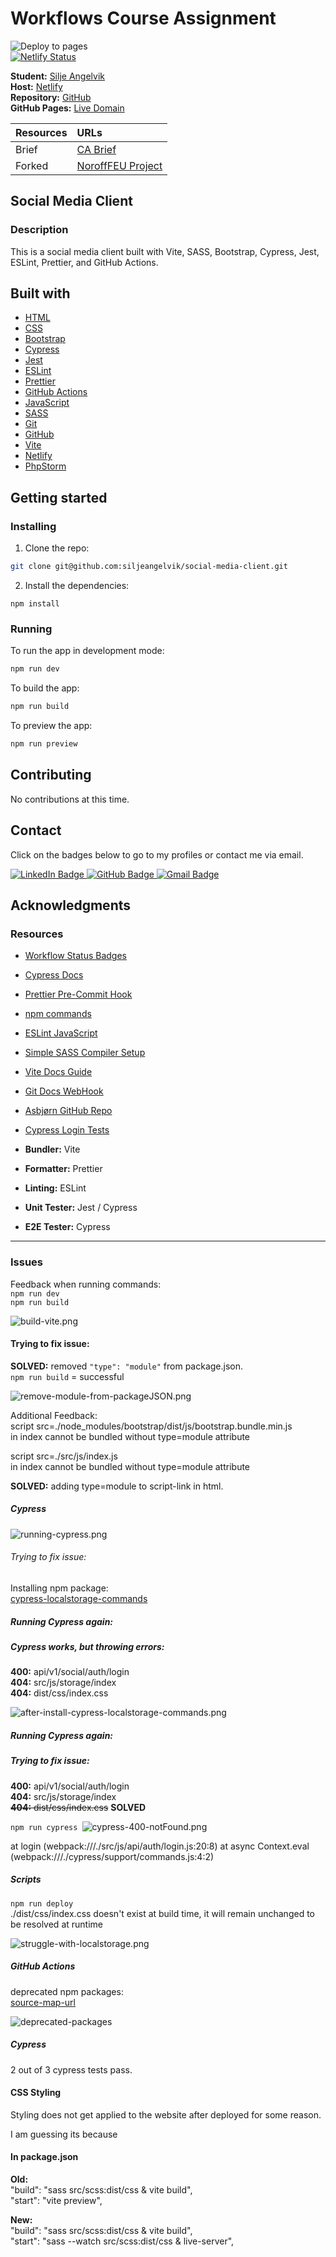 # Workflows Course Assignment

![Deploy to pages](https://github.com/siljeangelvik/social-media-client-angelvik/actions/workflows/pages.yml/badge.svg)  
[![Netlify Status](https://api.netlify.com/api/v1/badges/8351bb72-cb2f-4acd-9641-31a9d3ca7da8/deploy-status)](https://app.netlify.com/sites/social-media-client-ca-angelvik/deploys)

**Student:** [Silje Angelvik](https://github.com/siljeangelvik)  
**Host:** [Netlify](https://social-media-client-ca-angelvik.netlify.app/)  
**Repository:** [GitHub](https://github.com/siljeangelvik/social-media-client-angelvik/tree/workflow)  
**GitHub Pages:** [Live Domain](https://siljeangelvik.github.io/social-media-client-angelvik/)

| Resources | URLs                                                                  |
| :-------- | :-------------------------------------------------------------------- |
| Brief     | [CA Brief](https://noroff-content.gitlab.io/feu/workflow/ca.html)     |
| Forked    | [NoroffFEU Project](https://github.com/NoroffFEU/social-media-client) |

## Social Media Client

### Description

This is a social media client built with Vite, SASS, Bootstrap, Cypress, Jest, ESLint, Prettier, and GitHub Actions.

## Built with

- [HTML](https://developer.mozilla.org/en-US/docs/Web/HTML)
- [CSS](https://developer.mozilla.org/en-US/docs/Web/CSS)
- [Bootstrap](https://getbootstrap.com/)
- [Cypress](https://www.cypress.io/)
- [Jest](https://jestjs.io/)
- [ESLint](https://eslint.org/)
- [Prettier](https://prettier.io/)
- [GitHub Actions](https://docs.github.com/en/actions)
- [JavaScript](https://developer.mozilla.org/en-US/docs/Web/JavaScript)
- [SASS](https://sass-lang.com/)
- [Git](https://training.github.com/downloads/github-git-cheat-sheet/)
- [GitHub](https://github.com/about)
- [Vite](https://vitejs.dev/)
- [Netlify](https://www.netlify.com/)
- [PhpStorm](https://www.jetbrains.com/phpstorm/)

## Getting started

### Installing

1. Clone the repo:

```bash
git clone git@github.com:siljeangelvik/social-media-client.git
```

2. Install the dependencies:

```
npm install
```

### Running

To run the app in development mode:

```bash
npm run dev
```

To build the app:

```bash
npm run build
```

To preview the app:

```bash
npm run preview
```

## Contributing

No contributions at this time.

## Contact

Click on the badges below to go to my profiles or contact me via email.

<a href = "https://www.linkedin.com/in/siljeangelvik/">
    <img src="https://img.shields.io/badge/LinkedIn-0A66C2.svg?style=for-the-badge&logo=LinkedIn&logoColor=white" alt="LinkedIn Badge" />
</a>
<a href = "https://github.com/siljeangelvik">
    <img src="https://img.shields.io/badge/GitHub-181717.svg?style=for-the-badge&logo=GitHub&logoColor=white" alt="GitHub Badge" />
</a>
<a href = "mailto: angelviksilje@gmail.com">
    <img src="https://img.shields.io/badge/Gmail-EA4335.svg?style=for-the-badge&logo=Gmail&logoColor=white" alt="Gmail Badge" />
</a>

## Acknowledgments

### Resources

- [Workflow Status Badges](https://docs.github.com/en/actions/monitoring-and-troubleshooting-workflows/adding-a-workflow-status-badge)
- [Cypress Docs](https://docs.cypress.io/guides/overview/why-cypress)
- [Prettier Pre-Commit Hook](https://prettier.io/docs/en/precommit.html)
- [npm commands](https://docs.npmjs.com/cli/v7/commands)
- [ESLint JavaScript](https://eslint.org/docs/latest/developer-guide/working-with-rules)
- [Simple SASS Compiler Setup](https://sprucecss.com/blog/the-simplest-sass-compile-setup)
- [Vite Docs Guide](https://vitejs.dev/guide/)
- [Git Docs WebHook](https://docs.github.com/en/get-started/customizing-your-github-workflow/exploring-integrations/about-webhooks)
- [Asbjørn GitHub Repo](https://github.com/Thundeee/social-media-client/tree/workflow)
- [Cypress Login Tests](https://www.dolthub.com/blog/2020-10-23-cypress-login-tests/)

- **Bundler:** Vite
- **Formatter:** Prettier
- **Linting:** ESLint
- **Unit Tester:** Jest / Cypress
- **E2E Tester:** Cypress

---

### Issues

Feedback when running commands:  
`npm run dev`  
`npm run build`

![build-vite.png](./issues/img/build-vite.png)

#### Trying to fix issue:

**SOLVED:** removed `"type": "module"` from package.json.  
`npm run build` = successful

![remove-module-from-packageJSON.png](./issues/img/remove-module-from-packageJSON.png)

Additional Feedback:  
script src=./node_modules/bootstrap/dist/js/bootstrap.bundle.min.js  
in index cannot be bundled without type=module attribute

script src=./src/js/index.js  
in index cannot be bundled without type=module attribute

**SOLVED:** adding type=module to script-link in html.

##### Cypress

![running-cypress.png](./issues/img/running-cypress.png)

###### Trying to fix issue:

Installing npm package:  
[cypress-localstorage-commands](https://www.npmjs.com/package/cypress-localstorage-commands)

##### Running Cypress again:

##### Cypress works, but throwing errors:

**400:** api/v1/social/auth/login  
**404:** src/js/storage/index  
**404:** dist/css/index.css

![after-install-cypress-localstorage-commands.png](./issues/img/after-install-cypress-localstorage-commands.png)

##### Running Cypress again:

##### Trying to fix issue:

**400:** api/v1/social/auth/login  
**404:** src/js/storage/index  
~~**404:** dist/css/index.css~~ **SOLVED**

`npm run cypress `![cypress-400-notFound.png](./issues/img/cypress-400-notFound.png)

at login (webpack:///./src/js/api/auth/login.js:20:8)
at async Context.eval (webpack:///./cypress/support/commands.js:4:2)

##### Scripts

`npm run deploy`  
./dist/css/index.css doesn't exist at build time, it will remain unchanged to be resolved at runtime

![struggle-with-localstorage.png](./issues/img/struggle-with-localstorage.png)

##### GitHub Actions

deprecated npm packages:  
[source-map-url](https://github.com/lydell/source-map-url#deprecated)

![deprecated-packages](./issues/img/deprecated-packages.png)

##### Cypress

2 out of 3 cypress tests pass.

#### CSS Styling

Styling does not get applied to the website after deployed for some reason.

I am guessing its because

#### In package.json

**Old:**  
"build": "sass src/scss:dist/css & vite build",  
"start": "vite preview",

**New:**  
"build": "sass src/scss:dist/css & vite build",  
"start": "sass --watch src/scss:dist/css & live-server",
